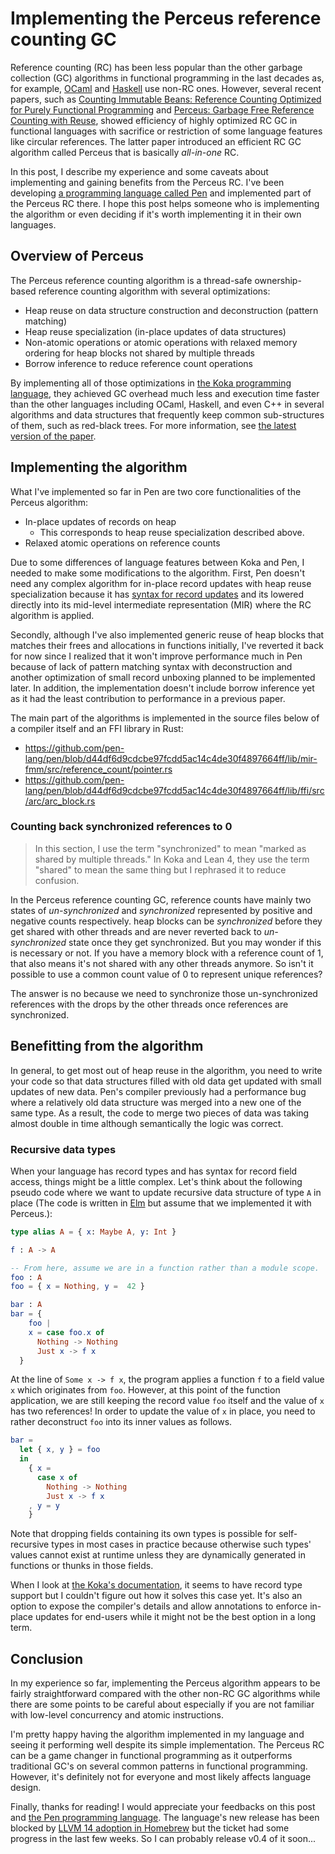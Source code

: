 # Implementing the Perceus reference counting GC

Reference counting (RC) has been less popular than the other garbage collection (GC) algorithms in functional programming in the last decades as, for example, [OCaml][ocaml] and [Haskell][haskell] use non-RC ones. However, several recent papers, such as [Counting Immutable Beans: Reference Counting Optimized for Purely Functional Programming][immutable beans] and [Perceus: Garbage Free Reference Counting with Reuse][perceus], showed efficiency of highly optimized RC GC in functional languages with sacrifice or restriction of some language features like circular references. The latter paper introduced an efficient RC GC algorithm called Perceus that is basically _all-in-one_ RC.

In this post, I describe my experience and some caveats about implementing and gaining benefits from the Perceus RC. I've been developing [a programming language called Pen](https://github.com/pen-lang/pen) and implemented part of the Perceus RC there. I hope this post helps someone who is implementing the algorithm or even deciding if it's worth implementing it in their own languages.

## Overview of Perceus

The Perceus reference counting algorithm is a thread-safe ownership-based reference counting algorithm with several optimizations:

- Heap reuse on data structure construction and deconstruction (pattern matching)
- Heap reuse specialization (in-place updates of data structures)
- Non-atomic operations or atomic operations with relaxed memory ordering for heap blocks not shared by multiple threads
- Borrow inference to reduce reference count operations

By implementing all of those optimizations in [the Koka programming language](https://github.com/koka-lang/koka), they achieved GC overhead much less and execution time faster than the other languages including OCaml, Haskell, and even C++ in several algorithms and data structures that frequently keep common sub-structures of them, such as red-black trees. For more information, see [the latest version of the paper][perceus].

## Implementing the algorithm

What I've implemented so far in Pen are two core functionalities of the Perceus algorithm:

- In-place updates of records on heap
  - This corresponds to heap reuse specialization described above.
- Relaxed atomic operations on reference counts

Due to some differences of language features between Koka and Pen, I needed to make some modifications to the algorithm. First, Pen doesn't need any complex algorithm for in-place record updates with heap reuse specialization because it has [syntax for record updates](https://pen-lang.org/references/language/types.html#records) and its lowered directly into its mid-level intermediate representation (MIR) where the RC algorithm is applied.

Secondly, although I've also implemented generic reuse of heap blocks that matches their frees and allocations in functions initially, I've reverted it back for now since I realized that it won't improve performance much in Pen because of lack of pattern matching syntax with deconstruction and another optimization of small record unboxing planned to be implemented later. In addition, the implementation doesn't include borrow inference yet as it had the least contribution to performance in a previous paper.

The main part of the algorithms is implemented in the source files below of a compiler itself and an FFI library in Rust:

- https://github.com/pen-lang/pen/blob/d44df6d9cdcbe97fcdd5ac14c4de30f4897664ff/lib/mir-fmm/src/reference_count/pointer.rs
- https://github.com/pen-lang/pen/blob/d44df6d9cdcbe97fcdd5ac14c4de30f4897664ff/lib/ffi/src/arc/arc_block.rs

### Counting back synchronized references to 0

> In this section, I use the term "synchronized" to mean "marked as shared by multiple threads." In Koka and Lean 4, they use the term "shared" to mean the same thing but I rephrased it to reduce confusion.

In the Perceus reference counting GC, reference counts have mainly two states of _un-synchronized_ and _synchronized_ represented by positive and negative counts respectively. heap blocks can be _synchronized_ before they get shared with other threads and are never reverted back to _un-synchronized_ state once they get synchronized. But you may wonder if this is necessary or not. If you have a memory block with a reference count of 1, that also means it's not shared with any other threads anymore. So isn't it possible to use a common count value of 0 to represent unique references?

The answer is no because we need to synchronize those un-synchronized references with the drops by the other threads once references are synchronized.

## Benefitting from the algorithm

In general, to get most out of heap reuse in the algorithm, you need to write your code so that data structures filled with old data get updated with small updates of new data. Pen's compiler previously had a performance bug where a relatively old data structure was merged into a new one of the same type. As a result, the code to merge two pieces of data was taking almost double in time although semantically the logic was correct.

### Recursive data types

When your language has record types and has syntax for record field access, things might be a little complex. Let's think about the following pseudo code where we want to update recursive data structure of type `A` in place (The code is written in [Elm](https://elm-lang.org/) but assume that we implemented it with Perceus.):

```elm
type alias A = { x: Maybe A, y: Int }

f : A -> A

-- From here, assume we are in a function rather than a module scope.
foo : A
foo = { x = Nothing, y =  42 }

bar : A
bar = {
    foo |
    x = case foo.x of
      Nothing -> Nothing
      Just x -> f x
  }
```

At the line of `Some x -> f x`, the program applies a function `f` to a field value `x` which originates from `foo`. However, at this point of the function application, we are still keeping the record value `foo` itself and the value of `x` has two references! In order to update the value of `x` in place, you need to rather deconstruct `foo` into its inner values as follows.

```elm
bar =
  let { x, y } = foo
  in
    { x =
      case x of
        Nothing -> Nothing
        Just x -> f x
    , y = y
    }
```

Note that dropping fields containing its own types is possible for self-recursive types in most cases in practice because otherwise such types' values cannot exist at runtime unless they are dynamically generated in functions or thunks in those fields.

When I look at [the Koka's documentation](https://koka-lang.github.io/koka/doc/book.html#sec-copying), it seems to have record type support but I couldn't figure out how it solves this case yet. It's also an option to expose the compiler's details and allow annotations to enforce in-place updates for end-users while it might not be the best option in a long term.

## Conclusion

In my experience so far, implementing the Perceus algorithm appears to be fairly straightforward compared with the other non-RC GC algorithms while there are some points to be careful about especially if you are not familiar with low-level concurrency and atomic instructions.

I'm pretty happy having the algorithm implemented in my language and seeing it performing well despite its simple implementation. The Perceus RC can be a game changer in functional programming as it outperforms traditional GC's on several common patterns in functional programming. However, it's definitely not for everyone and most likely affects language design.

Finally, thanks for reading! I would appreciate your feedbacks on this post and [the Pen programming language][pen]. The language's new release has been blocked by [LLVM 14 adoption in Homebrew](https://github.com/Homebrew/homebrew-core/pull/97618) but the ticket had some progress in the last few weeks. So I can probably release v0.4 of it soon...

[pen]: https://github.com/pen-lang/pen
[ocaml]: https://ocaml.org/
[haskell]: https://www.haskell.org/
[immutable beans]: https://arxiv.org/abs/1908.05647
[perceus]: https://www.microsoft.com/en-us/research/publication/perceus-garbage-free-reference-counting-with-reuse/
